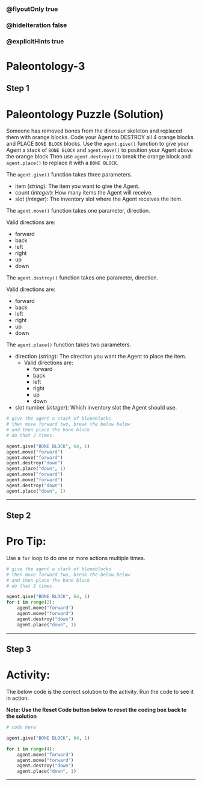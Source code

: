 ### @flyoutOnly true
### @hideIteration false
### @explicitHints true

# Paleontology-3

## Step 1
# Paleontology Puzzle (Solution)

Someone has removed bones from the dinosaur skeleton and replaced them with orange blocks. Code your Agent to DESTROY all 4 orange blocks and PLACE `BONE BLOCK` blocks. Use the `agent.give()` function to give your Agent a stack of `BONE BLOCK` and `agent.move()` to position your Agent above the orange block Then use `agent.destroy()` to break the orange block and `agent.place()` to replace it with a `BONE BLOCK`.

The `agent.give()` function takes three parameters.  

- item (*string*): The item you want to give the Agent.
- count (*integer*): How many items the Agent will receive.
- slot (*integer*): The inventory slot where the Agent receives the item.

The `agent.move()` function takes one parameter, direction.

Valid directions are: 
- forward
- back
- left
- right
- up
- down

The `agent.destroy()` function takes one parameter, direction.

Valid directions are: 
- forward
- back
- left
- right
- up
- down

The `agent.place()` function takes two parameters.  

- direction (*string*): The direction you want the Agent to place the item.
    - Valid directions are: 
        - forward
        - back
        - left
        - right
        - up
        - down
- slot number (*integer*): Which inventory slot the Agent should use.

```python
# give the agent a stack of bloneblocks
# then move forward two, break the below below
# and then place the bone block
# do that 2 times.

agent.give("BONE BLOCK", 64, 1)
agent.move("forward")
agent.move("forward")
agent.destroy("down")
agent.place("down", 1)
agent.move("forward")
agent.move("forward")
agent.destroy("down")
agent.place("down", 1)
```

---

## Step 2
# Pro Tip:

Use a `for` loop to do one or more actions multiple times.

```python
# give the agent a stack of bloneblocks
# then move forward two, break the below below
# and then place the bone block
# do that 2 times.

agent.give("BONE BLOCK", 64, 1)
for i in range(2):
    agent.move("forward")
    agent.move("forward")
    agent.destroy("down")
    agent.place("down", 1)
```

---

## Step 3
# Activity:

The below code is the correct solution to the activity. Run the code to see it in action.

**Note: Use the Reset Code button below to reset the coding box back to the solution**

```python
# code here

agent.give("BONE BLOCK", 64, 1)

for i in range(4):
    agent.move("forward")
    agent.move("forward")
    agent.destroy("down")
    agent.place("down", 1)
```

---

